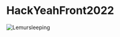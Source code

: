 # HackYeahFront2022
![Lemursleeping](https://user-images.githubusercontent.com/92793918/203110651-095958a8-78fd-4e79-b33b-2d18a7d74f71.png)
